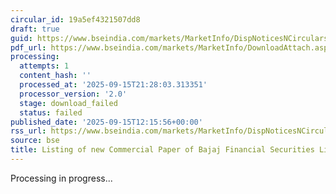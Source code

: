 ```yaml
---
circular_id: 19a5ef4321507dd8
draft: true
guid: https://www.bseindia.com/markets/MarketInfo/DispNoticesNCirculars.aspx?Noticeid={6D5FAA55-89AC-4761-B205-4C073CE429D4}&noticeno=20250915-46&dt=09/15/2025&icount=46&totcount=81&flag=0
pdf_url: https://www.bseindia.com/markets/MarketInfo/DownloadAttach.aspx?id=20250915-46&attachedId=
processing:
  attempts: 1
  content_hash: ''
  processed_at: '2025-09-15T21:28:03.313351'
  processor_version: '2.0'
  stage: download_failed
  status: failed
published_date: '2025-09-15T12:15:56+00:00'
rss_url: https://www.bseindia.com/markets/MarketInfo/DispNoticesNCirculars.aspx?Noticeid={6D5FAA55-89AC-4761-B205-4C073CE429D4}&noticeno=20250915-46&dt=09/15/2025&icount=46&totcount=81&flag=0
source: bse
title: Listing of new Commercial Paper of Bajaj Financial Securities Limited
---
```


Processing in progress...